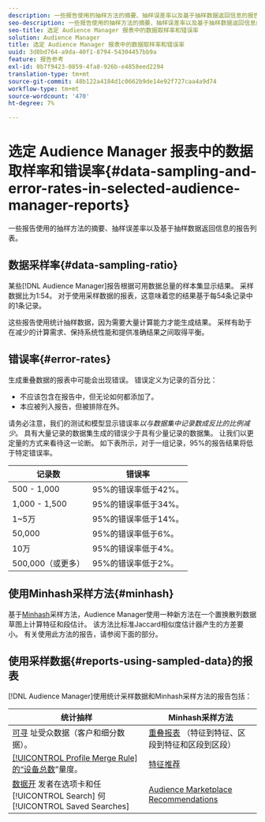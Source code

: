```yaml
---
description: 一些报告使用的抽样方法的摘要、抽样误差率以及基于抽样数据返回信息的报告列表。
seo-description: 一些报告使用的抽样方法的摘要、抽样误差率以及基于抽样数据返回信息的报告列表。
seo-title: 选定 Audience Manager 报表中的数据取样率和错误率
solution: Audience Manager
title: 选定 Audience Manager 报表中的数据取样率和错误率
uuid: 3d8bd764-a9da-40f1-8794-54304457bb9a
feature: 报告参考
exl-id: 0b7f9423-0859-4fa8-926b-e4858eed2294
translation-type: tm+mt
source-git-commit: 48b122a4184d1c0662b9de14e92f727caa4a9d74
workflow-type: tm+mt
source-wordcount: '470'
ht-degree: 7%

---
```


# 选定 Audience Manager 报表中的数据取样率和错误率{#data-sampling-and-error-rates-in-selected-audience-manager-reports}

一些报告使用的抽样方法的摘要、抽样误差率以及基于抽样数据返回信息的报告列表。

## 数据采样率{#data-sampling-ratio}

某些[!DNL Audience Manager]报告根据可用数据总量的样本集显示结果。 采样数据比为1:54。 对于使用采样数据的报表，这意味着您的结果基于每54条记录中的1条记录。

这些报告使用统计抽样数据，因为需要大量计算能力才能生成结果。 采样有助于在减少的计算需求、保持系统性能和提供准确结果之间取得平衡。

<!--

## Minimum Requirements {#minimum-requirements}

>[!NOTE]
>
>The minimum requirements listed below apply to Overlap reports only.

Overlap reports ([trait-to-trait](/help/using/reporting/dynamic-reports/trait-trait-overlap-report.md), [segment-to-trait](/help/using/reporting/dynamic-reports/segment-trait-overlap-report.md), and [segment-to-segment](/help/using/reporting/dynamic-reports/segment-segment-overlap-report.md)) exclude traits and segments when they do not meet the minimum unique visitor requirements. These minimum requirements are as follows:

* Traits: 28,000 [unique trait realizations](/help/using/features/traits/trait-and-segment-qualification-reference).
* Segments: 70,000 real-time users over a 14-day period.

-->

## 错误率{#error-rates}

生成重叠数据的报表中可能会出现错误。 错误定义为记录的百分比：

* 不应该包含在报告中，但无论如何都添加了。
* 本应被列入报告，但被排除在外。

请务必注意，我们的测试和模型显示错误率&#x200B;*以与数据集中记录数成反比的比例减少*。 具有大量记录的数据集生成的错误少于具有少量记录的数据集。 让我们以更定量的方式来看待这一论断。 如下表所示，对于一组记录，95%的报告结果将低于特定错误率。

| 记录数 | 错误率 |
|--- |--- |
| 500 - 1,000 | 95%的错误率低于42%。 |
| 1,000 - 1,500 | 95%的错误率低于34%。 |
| 1~5万 | 95%的错误率低于14%。 |
| 50,000 | 95%的错误率低于6%。 |
| 10万 | 95%的错误率低于4%。 |
| 500,000（或更多） | 95%的错误率低于2%。 |

## 使用Minhash采样方法{#minhash}

基于[Minhash](https://en.wikipedia.org/wiki/MinHash)采样方法，Audience Manager使用一种新方法在一个置换散列数据草图上计算特征和段估计。 该方法比标准Jaccard相似度估计器产生的方差要小。 有关使用此方法的报告，请参阅下面的部分。

<!--

Some Audience Manager reports use the minhash sampling methodology to compute trait and segment overlaps and similarity scores. Audience Manager calculates the [!UICONTROL Trait Similarity Score] between two traits by computing the intersection and union in terms of the number of [!UICONTROL Unique User IDs] (UUIDs) and then divides the two. For two traits A and B, the calculation looks like this:

![jaccard-similarity](/help/using/features/segments/assets/jaccard_similarity.png)

-->

## 使用采样数据{#reports-using-sampled-data}的报表

[!DNL Audience Manager]使用统计采样数据和Minhash采样方法的报告包括：

<!--

* [Overlap reports](../reporting/dynamic-reports/dynamic-reports.md#interactive-and-overlap-reports) (trait-to-trait, segment-to-trait, and segment-to-segment).
* [Addressable Audience](../features/addressable-audiences.md) data (customer- and segment-level data). 
* The [Total Devices](../features/profile-merge-rules/profile-link-metrics.md#merge-rule-metrics) metric for a [!UICONTROL Profile Merge Rule].
* [Data Explorer](../features/data-explorer/data-explorer-signals-search/data-explorer-search-pairs.md) uses sampled data in the [!UICONTROL Search] tab and any [!UICONTROL Saved Searches].

Reports that use Minhash sampling methodology:

-->

| 统计抽样 | Minhash采样方法 |
|--- |--- |
| [可寻](../features/addressable-audiences.md) 址受众数据（客户和细分数据）。 | [重叠报表](../reporting/dynamic-reports/dynamic-reports.md#interactive-and-overlap-reports) （特征到特征、区段到特征和区段到区段） |
| [[!UICONTROL Profile Merge Rule]的“设备总数](../features/profile-merge-rules/profile-link-metrics.md#merge-rule-metrics)”量度。 | [特征推荐](/help/using/features/segments/trait-recommendations.md) |
| [数据开](../features/data-explorer/data-explorer-signals-search/data-explorer-search-pairs.md) 发者在选项卡和任 [!UICONTROL Search] 何  [!UICONTROL Saved Searches] | [Audience Marketplace Recommendations](/help/using/features/audience-marketplace/marketplace-data-buyers/marketplace-data-buyers.md#finding-similar-traits) |

